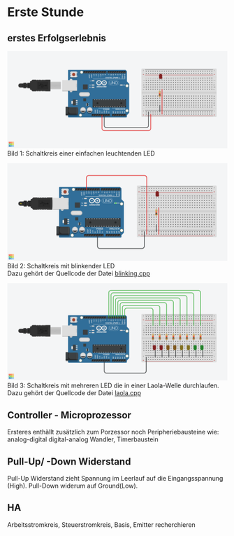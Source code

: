 # Erste Stunde

## erstes Erfolgserlebnis

![Image of a curcuit containing a arduino and a breadboard](pngs/shining_LED.png)
Bild 1: Schaltkreis einer einfachen leuchtenden LED

![Image of a curcuit containing a arduino and a breadboard](pngs/blinking_LED.png)
Bild 2: Schaltkreis mit blinkender LED  
Dazu gehört der Quellcode der Datei [blinking.cpp](src/blinking.cpp)

![Image of a curcuit containing a arduino and a breadboard](pngs/multiple_LED.png)
Bild 3: Schaltkreis mit mehreren LED die in einer Laola-Welle durchlaufen.  
Dazu gehört der Quellcode der Datei [laola.cpp](src/laola.cpp)

## Controller - Microprozessor

Ersteres enthällt zusätzlich zum Porzessor noch Peripheriebausteine wie:  
analog-digital digital-analog Wandler, Timerbaustein

## Pull-Up/ -Down Widerstand

Pull-Up Widerstand zieht Spannung im Leerlauf auf die Eingangsspannung (High). Pull-Down widerum auf Ground(Low).

## HA

Arbeitsstromkreis, Steuerstromkreis, Basis, Emitter recherchieren
